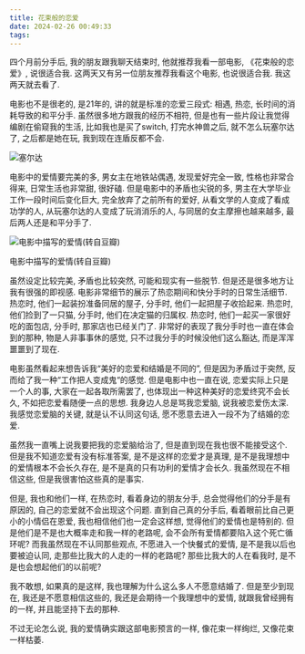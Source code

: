 ```yaml
---
title: 花束般的恋爱
date: 2024-02-26 00:49:33
tags:
---
```


​四个月前分手后, 我的朋友跟我聊天结束时, 他就推荐我看一部电影, 《花束般的恋爱》, 说很适合我. 这两天又有另一位朋友推荐我看这个电影, 也说很适合我. 我这两天就去看了.

电影也不是很老的, 是21年的, 讲的就是标准的恋爱三段式: 相遇, 热恋, 长时间的消耗导致的和平分手. 虽然很多地方跟我的经历不相符, 但是也有一些片段让我觉得编剧在偷窥我的生活, 比如我也是买了switch, 打完水神兽之后, 就不怎么玩塞尔达了, 之后都是她在玩, 我到现在连盾反都不会.

![塞尔达](/img/hanataba/1.png)

电影中的爱情要完美的多, 男女主在地铁站偶遇, 发现爱好完全一致, 性格也非常合得来, 日常生活也非常甜, 很好磕. 但是电影中的矛盾也尖锐的多, 男主在大学毕业工作一段时间后变化巨大, 完全放弃了之前所有的爱好, 从看文学的人变成了看成功学的人, 从玩塞尔达的人变成了玩消消乐的人, 与同居的女主摩擦也越来越多, 最后两人还是和平分手了. 

![电影中描写的爱情(转自豆瓣)](/img/hanataba/2.png)

电影中描写的爱情(转自豆瓣)

虽然设定比较完美, 矛盾也比较突然, 可能和现实有一些脱节. 但是还是很多地方让我有很强的即视感. 电影非常细节的展示了热恋期间和快分手时的日常生活细节. 热恋时, 他们一起装扮准备同居的屋子, 分手时, 他们一起把屋子收拾起来. 热恋时, 他们捡到了一只猫, 分手时, 他们在决定猫的归属权. 热恋时, 他们一起买一家很好吃的面包店, 分手时, 那家店也已经关门了. 非常好的表现了我分手时也一直在体会到的那种, 物是人非事事休的感觉, 只不过我分手的时候没他们这么豁达, 而是浑浑噩噩到了现在.

电影虽然看起来想告诉我“美好的恋爱和结婚是不同的”, 但是因为矛盾过于突然, 反而给了我一种“工作把人变成鬼“的感觉. 但是电影中也一直在说, 恋爱实际上只是一个人的事, 大家在一起各取所需罢了, 也体现出一种这种美好的恋爱终究不会长久, 不如把恋爱看随便一点的思想. 我身边人总是骂我恋爱脑, 说我被恋爱伤太深. 我感觉恋爱脑的关键, 就是认不认同这句话, 愿不愿意去进入一段不为了结婚的恋爱. 

虽然我一直嘴上说我要把我的恋爱脑给治了, 但是直到现在我也很不能接受这个. 但是我不知道恋爱有没有标准答案, 是不是这样的恋爱才是真理, 是不是我理想中的爱情根本不会长久存在, 是不是真的只有功利的爱情才会长久. 我虽然现在不相信这些, 但是我很害怕这些真的是事实. 

但是, 我也和他们一样, 在热恋时, 看着身边的朋友分手, 总会觉得他们的分手是有原因的, 自己的恋爱就不会出现这个问题. 直到自己真的分手后, 看着眼前比自己更小的小情侣在恩爱, 我也相信他们也一定会这样想, 觉得他们的爱情也是特别的. 但是他们是不是也大概率走和我一样的老路呢, 会不会所有爱情都要陷入这个死亡循环呢? 而我虽然现在不认同那些观点, 不愿进入一个快餐式的爱情, 是不是我以后也要被迫认同, 走那些比我大的人走的一样的老路呢? 那些比我大的人在看我时, 是不是也会想起他们的以前呢?

我不敢想, 如果真的是这样, 我也理解为什么这么多人不愿意结婚了. 但是至少到现在, 我还是不愿意相信这些的, 我还是会期待一个我理想中的爱情, 就跟我曾经拥有的一样, 并且能坚持下去的那种.

不过无论怎么说, 我的爱情确实跟这部电影预言的一样, 像花束一样绚烂, 又像花束一样枯萎.